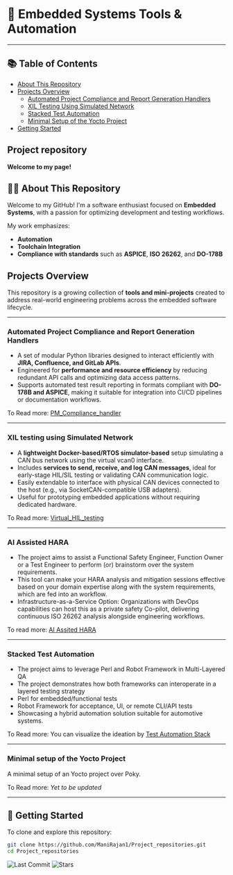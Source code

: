 # 🧰 Embedded Systems Tools & Automation
---

## 📚 Table of Contents

- [About This Repository](#-about-this-repository)
- [Projects Overview](#projects-overview)
  - [Automated Project Compliance and Report Generation Handlers](#automated-project-compliance-and-report-generation-handlers)
  - [XIL Testing Using Simulated Network](#xil-testing-using-simulated-network)
  - [Stacked Test Automation](#stacked-test-automation)
  - [Minimal Setup of the Yocto Project](#minimal-setup-of-the-yocto-project)
- [Getting Started](#-getting-started)


## Project repository

**Welcome to my page!** 

## 🧑‍💻 About This Repository

Welcome to my GitHub! I'm a software enthusiast focused on **Embedded Systems**, with a passion for optimizing development and testing workflows.

My work emphasizes:

- **Automation**
- **Toolchain Integration**
- **Compliance with standards** such as **ASPICE**, **ISO 26262**, and **DO-178B**

## Projects Overview
This repository is a growing collection of **tools and mini-projects** created to address real-world engineering problems across the embedded software lifecycle.

---
### Automated Project Compliance and Report Generation Handlers

+ A set of modular Python libraries designed to interact efficiently with **JIRA, Confluence, and GitLab APIs**.
+ Engineered for **performance and resource efficiency** by reducing redundant API calls and optimizing data access patterns.
+ Supports automated test result reporting in formats compliant with **DO-178B and ASPICE**, making it suitable for integration into CI/CD pipelines or documentation workflows.

To Read more:
[PM_Compliance_handler](https://github.com/ManiRajan1/Project_repositories/blob/PM_Compliance_handler/README.PM-Compliance-handler.md)

---
### XIL testing using Simulated Network

+ A **lightweight Docker-based/RTOS simulator-based** setup simulating a CAN bus network using the virtual vcan0 interface.
+ Includes **services to send, receive, and log CAN messages**, ideal for early-stage HIL/SIL testing or validating CAN communication logic.
+ Easily extendable to interface with physical CAN devices connected to the host (e.g., via SocketCAN-compatible USB adapters).
+ Useful for prototyping embedded applications without requiring dedicated hardware.

To Read more:
[Virtual_HIL_testing](https://github.com/ManiRajan1/Project_repositories/blob/Virtual_HIL_testing/README.Virtual_HIL_testing.md)

---

### AI Assisted HARA 

+ The project aims to assist a Functional Safety Engineer, Function Owner or a Test Engineer to perform (or) brainstorm over the system requirements.
+ This tool can make your HARA analysis and mitigation sessions effective based on your domain expertise along with the system requirements, which are fed into an workflow.
+ Infrastructure-as-a-Service Option: Organizations with DevOps capabilities can host this as a private safety Co-pilot, delivering continuous ISO 26262 analysis alongside engineering workflows.

To read more: [AI Assited HARA](https://github.com/ManiRajan1/Project_repositories/blob/AI_Assisted_HARA/docs/README.AI_Assisted_HARA.md)

---

### Stacked Test Automation

+ The project aims to leverage Perl and Robot Framework in Multi-Layered QA
+ The project demonstrates how both frameworks can interoperate in a layered testing strategy
+ Perl for embedded/functional tests
+ Robot Framework for acceptance, UI, or remote CLI/API tests
+ Showcasing a hybrid automation solution suitable for automotive systems.

To Read more:
You can visualize the ideation by [Test Automation Stack](https://github.com/ManiRajan1/Project_repositories/blob/Test_automation_stack/docs/README.Stacked_Automation.md)

---
### Minimal setup of the Yocto Project 

A minimal setup of an Yocto project over Poky.

To Read more:
*_Yet to be updated_*

---

## 🚀 Getting Started

To clone and explore this repository:

```bash
git clone https://github.com/ManiRajan1/Project_repositories.git
cd Project_repositories
```

![Last Commit](https://img.shields.io/github/last-commit/Manirajan1/Project_repositories)
![Stars](https://img.shields.io/github/stars/Manirajan1/Project_repositories?style=social)
